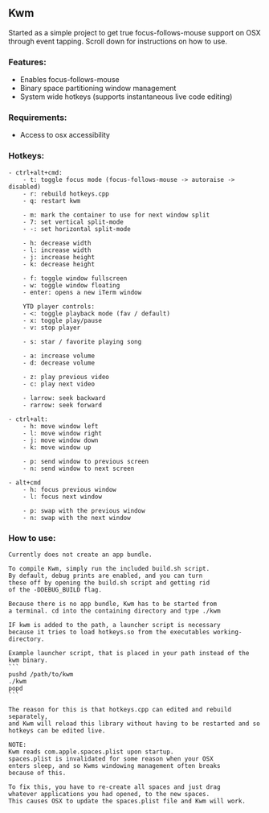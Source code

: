 ## Kwm

Started as a simple project to get true focus-follows-mouse support on OSX through event tapping.
Scroll down for instructions on how to use.

### Features:
- Enables focus-follows-mouse
- Binary space partitioning window management
- System wide hotkeys (supports instantaneous live code editing)

### Requirements:
- Access to osx accessibility

### Hotkeys:
    - ctrl+alt+cmd:
        - t: toggle focus mode (focus-follows-mouse -> autoraise -> disabled)
        - r: rebuild hotkeys.cpp
        - q: restart kwm

        - m: mark the container to use for next window split
        - 7: set vertical split-mode
        - -: set horizontal split-mode

        - h: decrease width
        - l: increase width
        - j: increase height
        - k: decrease height

        - f: toggle window fullscreen
        - w: toggle window floating
        - enter: opens a new iTerm window

        YTD player controls:
        - <: toggle playback mode (fav / default)
        - x: toggle play/pause
        - v: stop player

        - s: star / favorite playing song

        - a: increase volume
        - d: decrease volume
        
        - z: play previous video
        - c: play next video

        - larrow: seek backward
        - rarrow: seek forward

    - ctrl+alt:
        - h: move window left
        - l: move window right
        - j: move window down
        - k: move window up

        - p: send window to previous screen
        - n: send window to next screen

    - alt+cmd
        - h: focus previous window
        - l: focus next window

        - p: swap with the previous window
        - n: swap with the next window

### How to use:
    Currently does not create an app bundle.

    To compile Kwm, simply run the included build.sh script.
    By default, debug prints are enabled, and you can turn 
    these off by opening the build.sh script and getting rid
    of the -DDEBUG_BUILD flag.

    Because there is no app bundle, Kwm has to be started from
    a terminal. cd into the containing directory and type ./kwm

    IF kwm is added to the path, a launcher script is necessary
    because it tries to load hotkeys.so from the executables working-directory.
    
    Example launcher script, that is placed in your path instead of the kwm binary.
    ```
    pushd /path/to/kwm
    ./kwm
    popd
    ```

    The reason for this is that hotkeys.cpp can edited and rebuild separately,
    and Kwm will reload this library without having to be restarted and so
    hotkeys can be edited live.

    NOTE:
    Kwm reads com.apple.spaces.plist upon startup.
    spaces.plist is invalidated for some reason when your OSX 
    enters sleep, and so Kwms windowing management often breaks
    because of this. 
    
    To fix this, you have to re-create all spaces and just drag
    whatever applications you had opened, to the new spaces.
    This causes OSX to update the spaces.plist file and Kwm will work.
